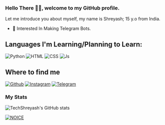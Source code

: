 ### Hello There 👋🏻, welcome to my GitHub profile.

Let me introduce you about myself, my name is Shreyash; 15 y.o from India.

- 💬 Interested In Making Telegram Bots.

## Languages I'm Learning/Planning to Learn:

![Python](https://img.shields.io/badge/Python-3776AB?style=for-the-badge&logo=python&logoColor=white)
![HTML](https://img.shields.io/badge/HTML5-E34F26?style=for-the-badge&logo=html5&logoColor=white)
![CSS](https://img.shields.io/badge/CSS-239120?&style=for-the-badge&logo=css3&logoColor=white)
![Js](https://img.shields.io/badge/JavaScript-323330?style=for-the-badge&logo=javascript&logoColor=F7DF1E)

## Where to find me

[![Github](https://img.shields.io/badge/-Github-181717?style=for-the-badge&logo=Github&logoColor=white)](https://github.com/TechShreyash)
[![Instagram](https://img.shields.io/badge/-Instagram-FF90D8?style=for-the-badge&logo=DEV.TO&logoColor=gradientred)](https://www.instagram.com/tech_shreyash)
[![Telegram](https://img.shields.io/badge/Telegram-2CA5E0?style=for-the-badge&logo=telegram&logoColor=white)](https://telegram.me/Tech_Shreyash)

### My Stats
![TechShreyash's GitHub stats](https://github-readme-stats.vercel.app/api?username=TechShreyash&show_icons=true&theme=radical)

[![NOICE](https://github-readme-stats.vercel.app/api/top-langs/?username=TechShreyash&layout=compact&theme=midnight-purple&hide=Css)](https://github.com/TechShreyash)
